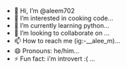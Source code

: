 - 👋 Hi, I’m @aleem702
- 👀 I’m interested in cooking code...
- 🌱 I’m currently learning python...
- 💞️ I’m looking to collaborate on ...
- 📫 How to reach me (ig:-__alee_m)...
- 😄 Pronouns: he/him...
- ⚡ Fun fact: i'm introvert :( ...

<!---
aleem702/aleem702 is a ✨ special ✨ repository because its `README.md` (this file) appears on your GitHub profile.
You can click the Preview link to take a look at your changes.
--->
